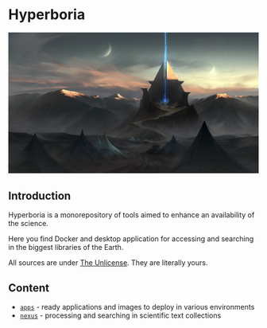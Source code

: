 # Hyperboria

![Ancient Tech](media/ancient-tech.jpg)

## Introduction

Hyperboria is a monorepository of tools aimed to enhance an availability of the science.

Here you find Docker and desktop application for accessing and searching in the biggest libraries of the Earth.

All sources are under [The Unlicense](https://unlicense.org). They are literally yours.

## Content

- [`apps`](apps) - ready applications and images to deploy in various environments
- [`nexus`](nexus) - processing and searching in scientific text collections

